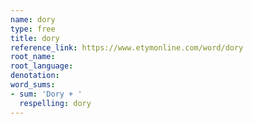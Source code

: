 ```yaml
---
name: dory
type: free
title: dory
reference_link: https://www.etymonline.com/word/dory
root_name: 
root_language: 
denotation: 
word_sums:
- sum: 'Dory + '
  respelling: dory
---
```

